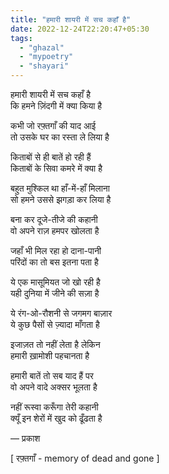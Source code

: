 ```yaml
---
title: "हमारी शायरी में सच कहाँ है"
date: 2022-12-24T22:20:47+05:30
tags:
  - "ghazal"
  - "mypoetry"
  - "shayari"
---
```


हमारी शायरी में सच कहाँ है  
कि हमने ज़िंदगी में क्या किया है

कभी जो रफ़्तगाँ की याद आई  
तो उसके घर का रस्ता ले लिया है

किताबों से ही बातें हो रही हैं  
किताबों के सिवा कमरे में क्या है

बहुत मुश्किल था हाँ-में-हाँ मिलाना  
सो हमने उससे झगड़ा कर लिया है

बना कर दूजे-तीजे की कहानी  
वो अपने राज़ हमपर खोलता है

जहाँ भी मिल रहा हो दाना-पानी  
परिंदों का तो बस इतना पता है

ये एक मासूमियत जो खो रही है  
यही दुनिया में जीने की सज़ा है

ये रंग-ओ-रौशनी से जगमग बाज़ार  
ये कुछ पैसों से ज़्यादा माँगता है

इजाज़त तो नहीं लेता है लेकिन  
हमारी ख़ामोशी पहचानता है

हमारी बातें तो सब याद हैं पर  
वो अपने वादे अक्सर भूलता है

नहीं रूस्वा करूँगा तेरी कहानी  
क्यूँ इन शेरों में खुद को ढूँढता है

― प्रकाश

\[ रफ़्तगाँ - memory of dead and gone \]
